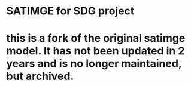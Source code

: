 # SATIMGE for SDG project
# this is a fork of the original satimge model. It has not been updated in 2 years and is no longer maintained, but archived.
